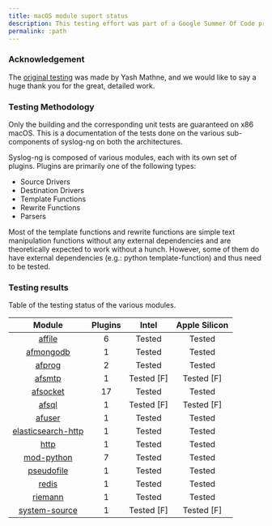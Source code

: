 ```yaml
---
title: macOS module suport status
description: This testing effort was part of a Google Summer Of Code project, the details of which will be outlined here.
permalink: :path
---
```


[ref:origin]: https://syslog-macos-testing.gitbook.io/syslog-macos-testing/

### Acknowledgement

The [original testing][ref:origin] was made by Yash Mathne, and we would like to say a huge thank you for the great, detailed work.

### Testing Methodology

Only the building and the corresponding unit tests are guaranteed on x86 macOS. This is a documentation of the tests done on the various sub-components of syslog-ng on both the architectures.

Syslog-ng is composed of various modules, each with its own set of plugins. Plugins are primarily one of the following types:

* Source Drivers
* Destination Drivers
* Template Functions
* Rewrite Functions
* Parsers

Most of the template functions and rewrite functions are simple text manipulation functions without any external dependencies and are theoretically expected to work without a hunch. However, some of them do have external dependencies (e.g.: python template-function) and thus need to be tested.

### Testing results

Table of the testing status of the various modules.

 |                         Module                        | Plugins |    Intel    | Apple Silicon |
 | :---------------------------------------------------: | :-----: | :---------: | :-----------: |
 |             [affile](modules/affile)                  |    6    |    Tested   |     Tested    |
 |          [afmongodb](modules/afmongodb)               |    1    |    Tested   |     Tested    |
 |             [afprog](modules/afprog)                  |    2    |    Tested   |     Tested    |
 |             [afsmtp](modules/afsmtp)                  |    1    | Tested \[F] |  Tested \[F]  |
 |           [afsocket](modules/afsocket)                |    17   |    Tested   |     Tested    |
 |              [afsql](modules/afsql)                   |    1    | Tested \[F] |  Tested \[F]  |
 |             [afuser](modules/afuser)                  |    1    |    Tested   |     Tested    |
 | [elasticsearch-http](modules/elasticsearch-http)      |    1    |    Tested   |     Tested    |
 |               [http](modules/http)                    |    1    |    Tested   |     Tested    |
 |         [mod-python](modules/mod-python)              |    7    |    Tested   |     Tested    |
 |         [pseudofile](modules/pseudofile)              |    1    |    Tested   |     Tested    |
 |              [redis](modules/redis)                   |    1    |    Tested   |     Tested    |
 |            [riemann](modules/riemann)                 |    1    |    Tested   |     Tested    |
 |      [system-source](modules/system-source)           |    1    | Tested \[F] |  Tested \[F]  |

